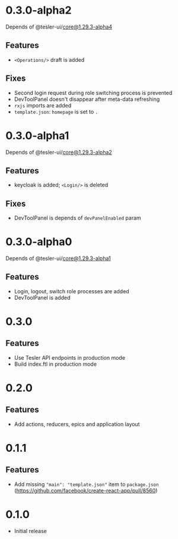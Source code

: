 # 0.3.0-alpha2

Depends of @tesler-ui/core@1.29.3-alpha4

## Features

* `<Operations/>` draft is added

## Fixes

* Second login request during role switching process is prevented
* DevToolPanel doesn't disappear after meta-data refreshing
* `rxjs` imports are added
* `template.json`: `homepage` is set to `.`

# 0.3.0-alpha1

Depends of @tesler-ui/core@1.29.3-alpha2

## Features

*  keycloak is added; `<Login/>` is deleted

## Fixes

* DevToolPanel is depends of `devPanelEnabled` param

# 0.3.0-alpha0

Depends of @tesler-ui/core@1.29.3-alpha1

## Features

* Login, logout, switch role processes are added
* DevToolPanel is added

# 0.3.0

## Features

* Use Tesler API endpoints in production mode
* Build index.ftl in production mode 

# 0.2.0

## Features

* Add actions, reducers, epics and application layout

# 0.1.1

## Features

* Add missing `"main": "template.json"` item to `package.json` (https://github.com/facebook/create-react-app/pull/8560)

# 0.1.0

* Initial release
